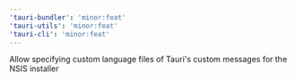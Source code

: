 ```yaml
---
'tauri-bundler': 'minor:feat'
'tauri-utils': 'minor:feat'
'tauri-cli': 'minor:feat'
---
```


Allow specifying custom language files of Tauri's custom messages for the NSIS installer
